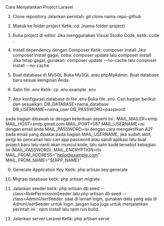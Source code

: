 Cara Menjalankan Project Laravel


1. Clone repository
Jalankan perintah: git clone nama-repo-github

2. Masuk ke folder project
Ketik: cd ./nama-folder-project/

3. Buka project di editor
Jika menggunakan Visual Studio Code, ketik: code .

4. Install dependency dengan Composer
Ketik: composer install
Jika composer install gagal, coba:
composer update lalu composer install
Jika tetap gagal, gunakan:
composer update --no-cache lalu composer install --no-cache

5. Buat database di MySQL
Buka MySQL atau phpMyAdmin.
Buat database baru sesuai keinginan Anda.

6. Salin file .env
Ketik: cp .env.example .env

7. Atur konfigurasi database di file .env
Buka file .env.
Cari bagian berikut dan sesuaikan:
DB_DATABASE=nama_database
DB_USERNAME=nama_user
DB_PASSWORD=password

pada bagian dibawah isi dengan ketentuan seperti ini :
MAIL_MAILER=smtp
MAIL_HOST=smtp.gmail.com
MAIL_PORT=587
MAIL_USERNAME=isi dengan email anda 
MAIL_PASSWORD=isi dengan cara mengaktifkan A2F pada email yang dipakai pada bagian MAIL_USERNAME, jika sudah aktif, pergi ke pencarian lalu cari app password atau sandi aplikasi lalu buat project baru lalu nanti akan muncul kode, lalu salin kode tersebut kebagian ini (MAIL_PASSWORD).
MAIL_ENCRYPTION=tls
MAIL_FROM_ADDRESS="hello@example.com"
MAIL_FROM_NAME="${APP_NAME}"

9. Generate Application Key
Ketik: php artisan key:generate

10. Migrasi database
ketik: php artisan migrate

11. Jalankan seeder
ketik: php artisan db:seed --class=RolePermissionSeeder lalu  php artisan db:seed --class=AdminUserSeeder.
saat di laman login, gunakan data yang ada di AdminUserSeeder untuk login.
jangan lupa juga untuk menjalankan perintah ini :
npm install lalu npm run build.

12. Jalankan server Laravel
Ketik: php artisan serve

